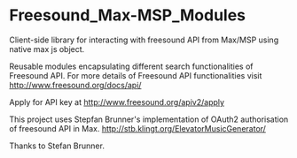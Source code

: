 # Freesound_Max-MSP_Modules

Client-side library for interacting with freesound API from Max/MSP using native max js object.

Reusable modules encapsulating different search functionalities of Freesound API.
For more details of Freesound API functionalities visit http://www.freesound.org/docs/api/


Apply for API key at http://www.freesound.org/apiv2/apply


This project uses Stepfan Brunner's implementation of OAuth2 authorisation of freesound API in Max.
http://stb.klingt.org/ElevatorMusicGenerator/

Thanks to Stefan Brunner.




